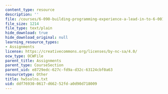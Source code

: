 ```yaml
---
content_type: resource
description: ''
file: /courses/6-090-building-programming-experience-a-lead-in-to-6-001-january-iap-2005/ddf769300617d66252fda0d90d718009_hw5solns.txt
file_size: 1214
file_type: text/plain
hide_download: true
hide_download_original: null
learning_resource_types:
- Assignments
license: https://creativecommons.org/licenses/by-nc-sa/4.0/
ocw_type: OCWFile
parent_title: Assignments
parent_type: CourseSection
parent_uid: e8729edc-627c-fd9a-d32c-63124cbf0a63
resourcetype: Other
title: hw5solns.txt
uid: ddf76930-0617-d662-52fd-a0d90d718009
---
```


